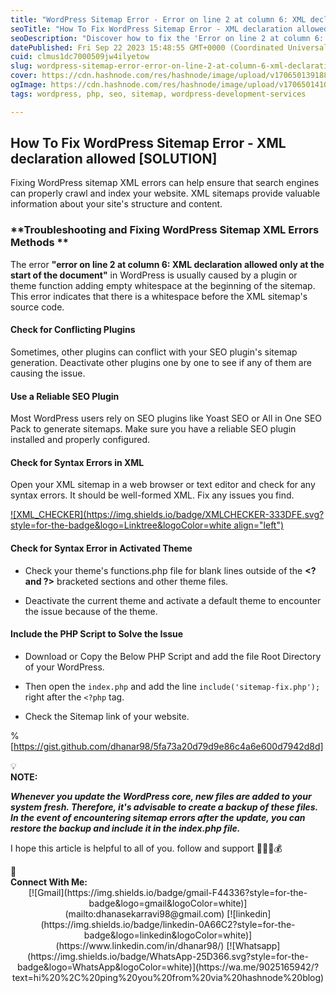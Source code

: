 ```yaml
---
title: "WordPress Sitemap Error - Error on line 2 at column 6: XML declaration allowed [FIXED]"
seoTitle: "How To Fix WordPress Sitemap Error - XML declaration allowed -SOLUTION"
seoDescription: "Discover how to fix the 'Error on line 2 at column 6: XML declaration allowed' issue in your WordPress sitemap. Follow step-by-step instructions to resolve"
datePublished: Fri Sep 22 2023 15:48:55 GMT+0000 (Coordinated Universal Time)
cuid: clmus1dc7000509jw4ilyetow
slug: wordpress-sitemap-error-error-on-line-2-at-column-6-xml-declaration-allowed-fixed
cover: https://cdn.hashnode.com/res/hashnode/image/upload/v1706501391882/66b22c9c-aec3-43a4-b12e-7c02b156f05c.png
ogImage: https://cdn.hashnode.com/res/hashnode/image/upload/v1706501410858/19f27926-0392-4bf8-a51f-e76f105c3b2c.png
tags: wordpress, php, seo, sitemap, wordpress-development-services

---
```


## How To Fix WordPress Sitemap Error - XML declaration allowed \[SOLUTION\]

Fixing WordPress sitemap XML errors can help ensure that search engines can properly crawl and index your website. XML sitemaps provide valuable information about your site's structure and content.

### \*\*Troubleshooting and Fixing WordPress Sitemap XML Errors Methods \*\*

The error **"error on line 2 at column 6: XML declaration allowed only at the start of the document"** in WordPress is usually caused by a plugin or theme function adding empty whitespace at the beginning of the sitemap. This error indicates that there is a whitespace before the XML sitemap's source code.

#### **Check for Conflicting Plugins**

Sometimes, other plugins can conflict with your SEO plugin's sitemap generation. Deactivate other plugins one by one to see if any of them are causing the issue.

#### **Use a Reliable SEO Plugin**

Most WordPress users rely on SEO plugins like Yoast SEO or All in One SEO Pack to generate sitemaps. Make sure you have a reliable SEO plugin installed and properly configured.

#### **Check for Syntax Errors in XML**

Open your XML sitemap in a web browser or text editor and check for any syntax errors. It should be well-formed XML. Fix any issues you find.

[![XML_CHECKER](https://img.shields.io/badge/XMLCHECKER-333DFE.svg?style=for-the-badge&logo=Linktree&logoColor=white align="left")](https://www.liquid-technologies.com/online-xml-validator)

#### **Check for Syntax Error in Activated Theme**

* Check your theme's functions.php file for blank lines outside of the **&lt;? and ?&gt;** bracketed sections and other theme files.
    
* Deactivate the current theme and activate a default theme to encounter the issue because of the theme.
    

#### Include the PHP Script to Solve the Issue

* Download or Copy the Below PHP Script and add the file Root Directory of your WordPress.
    
* Then open the `index.php` and add the line `include('sitemap-fix.php');` right after the `<?php` tag.
    
* Check the Sitemap link of your website.
    

%[https://gist.github.com/dhanar98/5fa73a20d79d9e86c4a6e600d7942d8d] 

<div data-node-type="callout">
<div data-node-type="callout-emoji">💡</div>
<div data-node-type="callout-text"><strong>NOTE:</strong></div>
</div>

***Whenever you update the WordPress core, new files are added to your system fresh. Therefore, it's advisable to create a backup of these files. In the event of encountering sitemap errors after the update, you can restore the backup and include it in the index.php file.***

I hope this article is helpful to all of you. follow and support 💜💜💜💰

<div data-node-type="callout">
<div data-node-type="callout-emoji">📱</div>
<div data-node-type="callout-text"><strong>Connect With Me:</strong></div>
</div>

<center>
[![Gmail](https://img.shields.io/badge/gmail-F44336?style=for-the-badge&amp;logo=gmail&amp;logoColor=white)](mailto:dhanasekarravi98@gmail.com)
[![linkedin](https://img.shields.io/badge/linkedin-0A66C2?style=for-the-badge&amp;logo=linkedin&amp;logoColor=white)](https://www.linkedin.com/in/dhanar98/)
[![Whatsapp](https://img.shields.io/badge/WhatsApp-25D366.svg?style=for-the-badge&amp;logo=WhatsApp&amp;logoColor=white)](https://wa.me/9025165942/?text=hi%20%2C%20ping%20you%20from%20via%20hashnode%20blog)
</center>